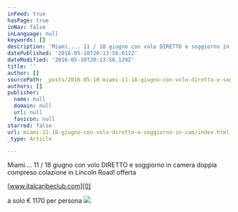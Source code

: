 ```yaml
---
inFeed: true
hasPage: true
inNav: false
inLanguage: null
keywords: []
description: 'Miami.... 11 / 18 giugno con volo DIRETTO e soggiorno in camera doppia compreso colazione in Lincoln Road! offerta'
datePublished: '2016-05-10T20:13:56.611Z'
dateModified: '2016-05-10T20:13:56.129Z'
title: ''
author: []
sourcePath: _posts/2016-05-10-miami-11-18-giugno-con-volo-diretto-e-soggiorno-in-cam.md
authors: []
publisher:
  name: null
  domain: null
  url: null
  favicon: null
starred: false
url: miami-11-18-giugno-con-volo-diretto-e-soggiorno-in-cam/index.html
_type: Article

---
```

Miami.... 11 / 18 giugno con volo DIRETTO e soggiorno in camera doppia compreso colazione in Lincoln Road! offerta

[www.italcaribeclub.com][0]

a solo € 1170 per persona
![](https://the-grid-user-content.s3-us-west-2.amazonaws.com/66887e3e-94eb-49af-9148-840675c6ba3c.jpg)

[0]: http://l.facebook.com/l.php?u=http%3A%2F%2Fwww.italcaribeclub.com%2F&h=dAQFn0sWtAQFsNDySCsWciWeDPokVsEI4XRFQJz9Po6C-IA&enc=AZN4vJRSqiehgkIB6rRodKhjmmj8EgOCFQJ-Rh3_duHtQUj_bDt7uT_9luYYW-P0z_iDWbc_s-5g5vC3zXcg9bih4CqWj4MANi32cfKedvLVcMFfbq_6xEMKMznpYsVHfXsQBApKKZZxLTcJJBBcm3ZvCHpyp0Tiv-lDtjf1yey6e3AdifWGA86CN6_cb0zjVabs5Ddu8q4Df-x-hJbovn9Z&s=1